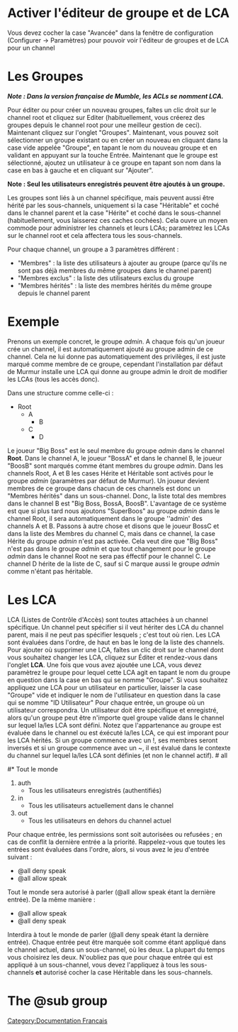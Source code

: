# Activer l'éditeur de groupe et de LCA

Vous devez cocher la case "Avancée" dans la fenêtre de configuration
(Configurer → Paramètres) pour pouvoir voir l'éditeur de groupes et de
LCA pour un channel

# Les Groupes

***Note : Dans la version française de Mumble, les ACLs se nomment
LCA.***

Pour éditer ou pour créer un nouveau groupes, faîtes un clic droit sur
le channel root et cliquez sur Editer (habituellement, vous créerez des
groupes depuis le channel root pour une meilleur gestion de ceci).
Maintenant cliquez sur l'onglet "Groupes". Maintenant, vous pouvez soit
sélectionner un groupe existant ou en créer un nouveau en cliquant dans
la case vide appelée "Groupe", en tapant le nom du nouveau groupe et en
validant en appuyant sur la touche Entrée. Maintenant que le groupe est
sélectionné, ajoutez un utilisateur à ce groupe en tapant son nom dans
la case en bas à gauche et en cliquant sur "Ajouter".

**Note : Seul les utilisateurs enregistrés peuvent être ajoutés à un
groupe.**

Les groupes sont liés à un channel spécifique, mais peuvent aussi être
hérité par les sous-channels, uniquement si la case "Héritable" et
coché dans le channel parent et la case "Hérite" et coché dans le
sous-channel (habituellement, vous laisserez ces caches cochées). Cela
ouvre un moyen commode pour administrer les channels et leurs LCAs;
paramètrez les LCAs sur le channel root et cela affectera tous les
sous-channels.

Pour chaque channel, un groupe a 3 paramètres différent :

  - "Membres" : la liste des utilisateurs à ajouter au groupe (parce
    qu'ils ne sont pas déjà membres du même groupes dans le channel
    parent)
  - "Membres exclus" : la liste des utilisateurs exclus du groupe
  - "Membres hérités" : la liste des membres hérités du même groupe
    depuis le channel parent

# Exemple

Prenons un exemple concret, le groupe *admin*. A chaque fois qu'un
joueur crée un channel, il est automatiquement ajouté au groupe admin de
ce channel. Cela ne lui donne pas automatiquement des privilèges, il est
juste marqué comme membre de ce groupe, cependant l'installation par
défaut de Murmur installe une LCA qui donne au groupe admin le droit de
modifier les LCAs (tous les accès donc).

Dans une structure comme celle-ci :

  - Root
      - A
          - B
      - C
          - D

Le joueur "Big Boss" est le seul membre du groupe *admin* dans le
channel **Root**. Dans le channel A, le joueur "BossA" et dans le
channel B, le joueur "BoosB" sont marqués comme étant membres du groupe
*admin*.
Dans les channels Root, A et B les cases Hérite et Héritable sont
activés pour le groupe *admin* (paramètres par défaut de Murmur). Un
joueur devient membres de ce groupe dans chacun de ces channels est donc
un "Membres hérités" dans un sous-channel. Donc, la liste total des
membres dans le channel B est "Big Boss, BossA, BoosB". L'avantage de ce
système est que si plus tard nous ajoutons "SuperBoos" au groupe *admin*
dans le channel Root, il sera automatiquement dans le groupe ''admin'
des channels A et B.
Passons à autre chose et disons que le joueur BossC et dans la liste des
Membres du channel C, mais dans ce channel, la case Hérite du groupe
*admin* n'est pas activée. Cela veut dire que "Big Boss" n'est pas dans
le groupe *admin* et que tout changement pour le groupe *admin* dans le
channel Root ne sera pas éffectif pour le channel C. Le channel D hérite
de la liste de C, sauf si C marque aussi le groupe *admin* comme n'étant
pas héritable.

# Les LCA

LCA (Listes de Contrôle d'Accès) sont toutes attachées à un channel
spécifique. Un channel peut spécifier si il veut hériter des LCA du
channel parent, mais il ne peut pas spécifier lesquels ; c'est tout où
rien. Les LCA sont évaluées dans l'ordre, de haut en bas le long de la
liste des channels. Pour ajouter où supprimer une LCA, faîtes un clic
droit sur le channel dont vous souhaitez changer les LCA, cliquez sur
Éditer et rendez-vous dans l'onglet **LCA**. Une fois que vous avez
ajoutée une LCA, vous devez paramètrez le groupe pour lequel cette LCA
agit en tapant le nom du groupe en question dans la case en bas qui se
nomme "Groupe". Si vous souhaitez appliquez une LCA pour un utilisateur
en particulier, laisser la case "Groupe" vide et indiquer le nom de
l'utilisateur en question dans la case qui se nomme "ID Utilisateur"
Pour chaque entrée, un groupe où un utilisateur correspondra. Un
utilisateur doit être spécifique et enregistré, alors qu'un groupe peut
être n'importe quel groupe valide dans le channel sur lequel la/les LCA
sont défini. Notez que l'appartenance au groupe est évaluée dans le
channel ou est éxécuté la/les LCA, ce qui est imporant pour les LCA
hérités. Si un groupe commence avec un \!, ses membres seront inversés
et si un groupe commence avec un \~, il est évalué dans le contexte du
channel sur lequel la/les LCA sont définies (et non le channel actif).
\# all

\#\* Tout le monde

1.  auth
      - Tous les utilisateurs enregistrés (authentifiés)
2.  in
      - Tous les utilisateurs actuellement dans le channel
3.  out
      - Tous les utilisateurs en dehors du channel actuel

Pour chaque entrée, les permissions sont soit autorisées ou refusées ;
en cas de conflit la dernière entrée a la priorité. Rappelez-vous que
toutes les entrées sont évaluées dans l'ordre, alors, si vous avez le
jeu d'entrée suivant :

  - @all deny speak
  - @all allow speak

Tout le monde sera autorisé à parler (@all allow speak étant la dernière
entrée). De la même manière :

  - @all allow speak
  - @all deny speak

Interdira à tout le monde de parler (@all deny speak étant la dernière
entrée).
Chaque entrée peut être marquée soit comme étant appliqué dans le
channel actuel, dans un sous-channel, où les deux. La plupart du temps
vous choisirez les deux. N'oubliez pas que pour chaque entrée qui est
appliqué à un sous-channel, vous devez l'appliquez à tous les
sous-channels **et** autorisé cocher la case Héritable dans les
sous-channels.

# The @sub group

[Category:Documentation
Francais](Category:Documentation_Francais "wikilink")